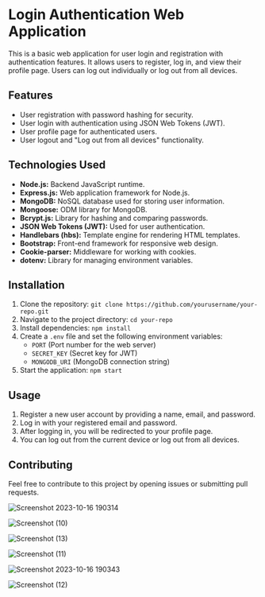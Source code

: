 # Login Authentication Web Application

This is a basic web application for user login and registration with authentication features. It allows users to register, log in, and view their profile page. Users can log out individually or log out from all devices.

## Features

- User registration with password hashing for security.
- User login with authentication using JSON Web Tokens (JWT).
- User profile page for authenticated users.
- User logout and "Log out from all devices" functionality.

## Technologies Used

- **Node.js:** Backend JavaScript runtime.
- **Express.js:** Web application framework for Node.js.
- **MongoDB:** NoSQL database used for storing user information.
- **Mongoose:** ODM library for MongoDB.
- **Bcrypt.js:** Library for hashing and comparing passwords.
- **JSON Web Tokens (JWT):** Used for user authentication.
- **Handlebars (hbs):** Template engine for rendering HTML templates.
- **Bootstrap:** Front-end framework for responsive web design.
- **Cookie-parser:** Middleware for working with cookies.
- **dotenv:** Library for managing environment variables.

## Installation

1. Clone the repository: `git clone https://github.com/yourusername/your-repo.git`
2. Navigate to the project directory: `cd your-repo`
3. Install dependencies: `npm install`
4. Create a `.env` file and set the following environment variables:
   - `PORT` (Port number for the web server)
   - `SECRET_KEY` (Secret key for JWT)
   - `MONGODB_URI` (MongoDB connection string)
5. Start the application: `npm start`

## Usage

1. Register a new user account by providing a name, email, and password.
2. Log in with your registered email and password.
3. After logging in, you will be redirected to your profile page.
4. You can log out from the current device or log out from all devices.

## Contributing

Feel free to contribute to this project by opening issues or submitting pull requests.



![Screenshot 2023-10-16 190314](https://github.com/hiteshwagh001/LoginAuth/assets/111413855/2e39cf1c-6e24-4778-8129-50f3c006ba4a)


![Screenshot (10)](https://github.com/hiteshwagh001/LoginAuth/assets/111413855/0a3b277b-2dee-435e-a72a-e8e848be3bad)


![Screenshot (13)](https://github.com/hiteshwagh001/LoginAuth/assets/111413855/3f3d849d-d54c-4455-a3b8-bbedf65ce849)

![Screenshot (11)](https://github.com/hiteshwagh001/LoginAuth/assets/111413855/2f742deb-8146-49c0-a4bc-ce911d98c2eb)

![Screenshot 2023-10-16 190343](https://github.com/hiteshwagh001/LoginAuth/assets/111413855/8f0df2f7-38ca-4552-ae38-53a1df58a7e1)



![Screenshot (12)](https://github.com/hiteshwagh001/LoginAuth/assets/111413855/34c651b6-41cd-49bb-b6ab-c316e04f6ffc)








